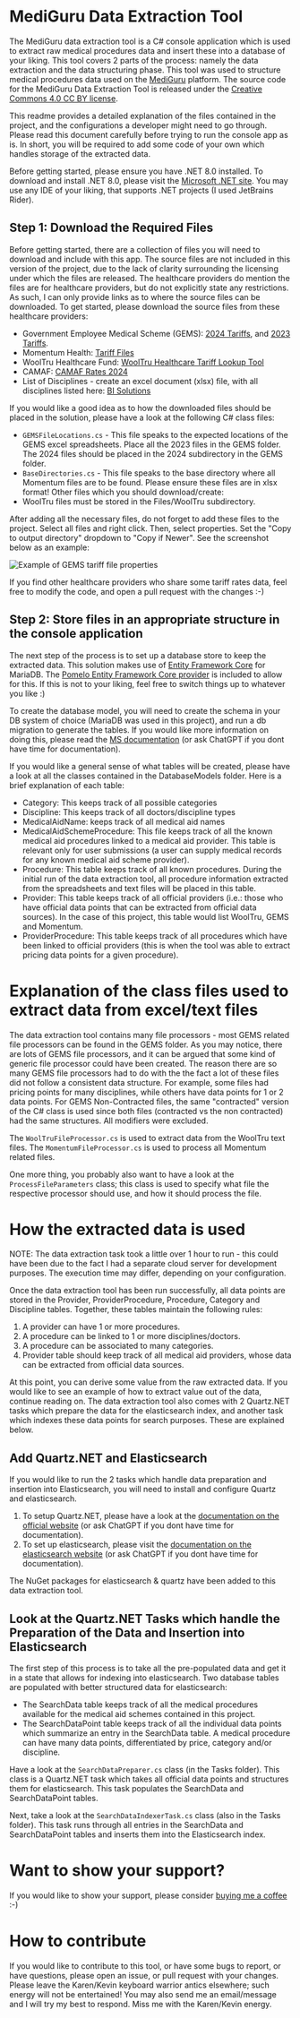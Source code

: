 # MediGuru Data Extraction Tool

The MediGuru data extraction tool is a C# console application which is used to extract raw medical procedures data and insert these into a database of your liking. This tool covers 2 parts of the process: namely the data extraction and the data structuring phase. This tool was used to structure medical procedures data used on the [MediGuru](https://www.mediguru.co.za) platform. The source code for the MediGuru Data Extraction Tool is released under the [Creative Commons 4.0 CC BY license](https://creativecommons.org/licenses/by/4.0/).

This readme provides a detailed explanation of the files contained in the project, and the configurations a developer might need to go through. Please read this document carefully before trying to run the console app as is. In short, you will be required to add some code of your own which handles storage of the extracted data.

Before getting started, please ensure you have .NET 8.0 installed. To download and install .NET 8.0, please visit the [Microsoft .NET site](https://dotnet.microsoft.com/en-us/download). You may use any IDE of your liking, that supports .NET projects (I used JetBrains Rider). 
## Step 1: Download the Required Files
Before getting started, there are a collection of files you will need to download and include with this app. The source files are not included in this version of the project, due to the lack of clarity surrounding the licensing under which the files are released. The healthcare providers do mention the files are for healthcare providers, but do not explicitly state any restrictions. As such, I can only provide links as to where the source files can be downloaded. To get started, please download the source files from these healthcare providers:

- Government Employee Medical Scheme (GEMS): [2024 Tariffs](https://www.gems.gov.za/Healthcare-Providers/Tariff-Files/2024-Tariff-Files?year=2024), and [2023 Tariffs](https://www.gems.gov.za/Healthcare-Providers/Tariff-Files/2023-Tariff-Files?year=2023).
- Momentum Health: [Tariff Files](https://provider.momentum.co.za/default.aspx?wv0/VQt%20352aqBYetE7mOzP25ni40mElMQCBtHeLFrhqZJoAkQmjjgI0R8l2eUTE3fR8oeIiUZc3QGgejEHXYA==)
- WoolTru Healthcare Fund: [WoolTru Healthcare Tariff Lookup Tool](https://www.wooltruhealthcarefund.co.za/benefits/fund-tariff--whft--lookup)
- CAMAF: [CAMAF Rates 2024](https://camaf.co.za/cbt-rates-2024/)
- List of Disciplines - create an excel document (xlsx) file, with all disciplines listed here: [BI Solutions](https://www.bisolutions.co.za/reports/disciplines.php)

If you would like a good idea as to how the downloaded files should be placed in the solution, please have a look at the following C# class files:

- `GEMSFileLocations.cs` - This file speaks to the expected locations of the GEMS excel spreadsheets. Place all the 2023 files in the GEMS folder. The 2024 files should be placed in the 2024 subdirectory in the GEMS folder.
- `BaseDirectories.cs` - This file speaks to the base directory where all Momentum files are to be found. Please ensure these files are in xlsx format!
  Other files which you should download/create:
- WoolTru files must be stored in the Files/WoolTru subdirectory.

After adding all the necessary files, do not forget to add these files to the project. Select all files and right click. Then, select properties. Set the "Copy to output directory" dropdown to "Copy if Newer". See the screenshot below as an example:

![Example of GEMS tariff file properties](Images/receipt_1.png)

If you find other healthcare providers who share some tariff rates data, feel free to modify the code, and open a pull request with the changes :-)

## Step 2: Store files in an appropriate structure in the console application

The next step of the process is to set up a database store to keep the extracted data. This solution makes use of [Entity Framework Core](https://learn.microsoft.com/en-us/ef/core/) for MariaDB. The [Pomelo Entity Framework Core provider](https://github.com/PomeloFoundation/Pomelo.EntityFrameworkCore.MySql) is included to allow for this. If this is not to your liking, feel free to switch things up to whatever you like :)

To create the database model, you will need to create the schema in your DB system of choice (MariaDB was used in this project), and run a db migration to generate the tables. If you would like more information on doing this, please read the [MS documentation](https://learn.microsoft.com/en-us/ef/core/managing-schemas/migrations/?tabs=dotnet-core-cli) (or ask ChatGPT if you dont have time for documentation).

If you would like a general sense of what tables will be created, please have a look at all the classes contained in the DatabaseModels folder. Here is a brief explanation of each table:

- Category: This keeps track of all possible categories
- Discipline: This keeps track of all doctors/discipline types
- MedicalAidName: keeps track of all medical aid names
- MedicalAidSchemeProcedure: This file keeps track of all the known medical aid procedures linked to a medical aid provider. This table is relevant only for user submissions (a user can supply medical records for any known medical aid scheme provider).
- Procedure: This table keeps track of all known procedures. During the initial run of the data extraction tool, all procedure information extracted from the spreadsheets and text files will be placed in this table.
- Provider: This table keeps track of all official providers (i.e.: those who have official data points that can be extracted from official data sources). In the case of this project, this table would list WoolTru, GEMS and Momentum.
- ProviderProcedure: This table keeps track of all procedures which have been linked to official providers (this is when the tool was able to extract pricing data points for a given procedure).

# Explanation of the class files used to extract data from excel/text files

The data extraction tool contains many file processors - most GEMS related file processors can be found in the GEMS folder. As you may notice, there are lots of GEMS file processors, and it can be argued that some kind of generic file processor could have been created. The reason there are so many GEMS file processors had to do with the the fact a lot of these files did not follow a consistent data structure. For example, some files had pricing points for many disciplines, while others have data points for 1 or 2 data points. For GEMS Non-Contracted files, the same "contracted" version of the C# class is used since both files (contracted vs the non contracted) had the same structures. All modifiers were excluded.

The `WoolTruFileProcessor.cs` is used to extract data from the WoolTru text files. The `MomentumFileProcessor.cs` is used to process all Momentum related files.

One more thing, you probably also want to have a look at the `ProcessFileParameters` class; this class is used to specify what file the respective processor should use, and how it should process the file.

# How the extracted data is used
NOTE: The data extraction task took a little over 1 hour to run - this could have been due to the fact I had a separate cloud server for development purposes. The execution time may differ, depending on your configuration.

Once the data extraction tool has been run successfully, all data points are stored in the Provider, ProviderProcedure, Procedure, Category and Discipline tables. Together, these tables maintain the following rules:

1. A provider can have 1 or more procedures.
2. A procedure can be linked to 1 or more disciplines/doctors.
3. A procedure can be associated to many categories.
4. Provider table should keep track of all medical aid providers, whose data can be extracted from official data sources.

At this point, you can derive some value from the raw extracted data. If you would like to see an example of how to extract value out of the data, continue reading on. The data extraction tool also comes with 2 Quartz.NET tasks which prepare the data for the elasticsearch index, and another task which indexes these data points for search purposes. These are explained below.

## Add Quartz.NET and Elasticsearch
If you would like to run the 2 tasks which handle data preparation and insertion into Elasticsearch, you will need to install and configure Quartz and elasticsearch.

1. To setup Quartz.NET, please have a look at the [documentation on the official website](https://www.quartz-scheduler.net/documentation/quartz-3.x/packages/microsoft-di-integration.html) (or ask ChatGPT if you dont have time for documentation).
2. To set up elasticsearch, please visit the [documentation on the elasticsearch website](https://www.elastic.co/guide/en/elasticsearch/reference/current/install-elasticsearch.html#elasticsearch-install-packages) (or ask ChatGPT if you dont have time for documentation).

The NuGet packages for elasticsearch & quartz have been added to this data extraction tool.
## Look at the Quartz.NET Tasks which handle the Preparation of the Data and Insertion into Elasticsearch

The first step of this process is to take all the pre-populated data and get it in a state that allows for indexing into elasticsearch. Two database tables are populated with better structured data for elasticsearch:

- The SearchData table keeps track of all the medical procedures available for the medical aid schemes contained in this project.
- The SearchDataPoint table keeps track of all the individual data points which summarize an entry in the SearchData table. A medical procedure can have many data points, differentiated by price, category and/or discipline.

Have a look at the `SearchDataPreparer.cs` class (in the Tasks folder). This class is a Quartz.NET task which takes all official data points and structures them for elasticsearch. This task populates the SearchData and SearchDataPoint tables.

Next, take a look at the `SearchDataIndexerTask.cs` class (also in the Tasks folder). This task runs through all entries in the SearchData and SearchDataPoint tables and inserts them into the Elasticsearch index.

# Want to show your support?
If you would like to show your support, please consider [buying me a coffee](https://www.buymeacoffee.com/okuhlengado) :-)

# How to contribute

If you would like to contribute to this tool, or have some bugs to report, or have questions, please open an issue, or pull request with your changes. Please leave the Karen/Kevin keyboard warrior antics elsewhere; such energy will not be entertained! You may also send me an email/message and I will try my best to respond. Miss me with the Karen/Kevin energy. 
